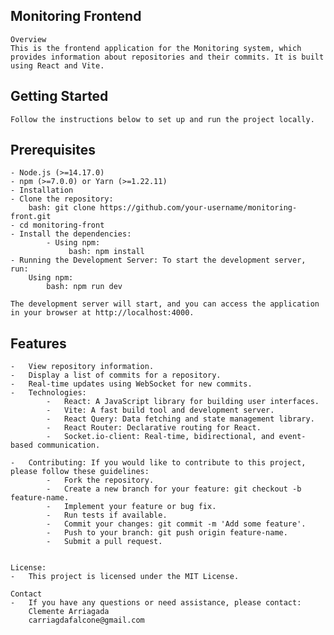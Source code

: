 ## Monitoring Frontend

    Overview
    This is the frontend application for the Monitoring system, which provides information about repositories and their commits. It is built using React and Vite.

## Getting Started

    Follow the instructions below to set up and run the project locally.

## Prerequisites

    - Node.js (>=14.17.0)
    - npm (>=7.0.0) or Yarn (>=1.22.11)
    - Installation
    - Clone the repository:
        bash: git clone https://github.com/your-username/monitoring-front.git
    - cd monitoring-front
    - Install the dependencies:
            - Using npm:
                 bash: npm install
    - Running the Development Server: To start the development server, run:
        Using npm:
            bash: npm run dev
    
    The development server will start, and you can access the application in your browser at http://localhost:4000.

## Features

    -   View repository information.
    -   Display a list of commits for a repository.
    -   Real-time updates using WebSocket for new commits.
    -   Technologies:
            -   React: A JavaScript library for building user interfaces.
            -   Vite: A fast build tool and development server.
            -   React Query: Data fetching and state management library.
            -   React Router: Declarative routing for React.
            -   Socket.io-client: Real-time, bidirectional, and event-based communication.

    -   Contributing: If you would like to contribute to this project, please follow these guidelines:
            -   Fork the repository.
            -   Create a new branch for your feature: git checkout -b feature-name.
            -   Implement your feature or bug fix.
            -   Run tests if available.
            -   Commit your changes: git commit -m 'Add some feature'.
            -   Push to your branch: git push origin feature-name.
            -   Submit a pull request.
    
    
    License:
    -   This project is licensed under the MIT License.

    Contact
    -   If you have any questions or need assistance, please contact:
        Clemente Arriagada
        carriagdafalcone@gmail.com
